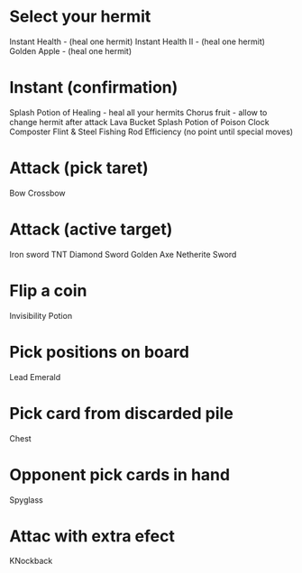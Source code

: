 # Select your hermit
Instant Health - (heal one hermit)
Instant Health II - (heal one hermit)
Golden Apple - (heal one hermit)

# Instant (confirmation)
Splash Potion of Healing - heal all your hermits
Chorus fruit - allow to change hermit after attack
Lava Bucket
Splash Potion of Poison
Clock
Composter
Flint & Steel
Fishing Rod
Efficiency (no point until special moves)

# Attack (pick taret)
Bow
Crossbow

# Attack (active target)
Iron sword
TNT
Diamond Sword
Golden Axe
Netherite Sword

# Flip a coin
Invisibility Potion

# Pick positions on board
Lead
Emerald

# Pick card from discarded pile
Chest

# Opponent pick cards in hand
Spyglass

# Attac with extra efect
KNockback
